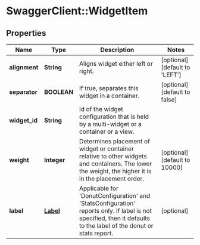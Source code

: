 # SwaggerClient::WidgetItem

## Properties
Name | Type | Description | Notes
------------ | ------------- | ------------- | -------------
**alignment** | **String** | Aligns widget either left or right. | [optional] [default to &#39;LEFT&#39;]
**separator** | **BOOLEAN** | If true, separates this widget in a container. | [optional] [default to false]
**widget_id** | **String** | Id of the widget configuration that is held by a multi-widget or a container or a view. | 
**weight** | **Integer** | Determines placement of widget or container relative to other widgets and containers. The lower the weight, the higher it is in the placement order. | [optional] [default to 10000]
**label** | [**Label**](Label.md) | Applicable for &#39;DonutConfiguration&#39; and &#39;StatsConfiguration&#39; reports only. If label is not specified, then it defaults to the label of the donut or stats report. | [optional] 


